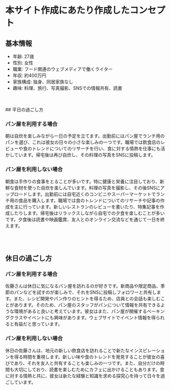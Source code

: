 # 本サイト作成にあたり作成したコンセプト

## 基本情報

- 年齢: 27歳
- 性別: 女性
- 職業: フード関連のウェブメディアで働くライター
- 年収: 約400万円
- 家族構成: 独身、同居家族なし
- 趣味: 料理、旅行、写真撮影、SNSでの情報共有、読書
<br>
<br> 
## 平日の過ごし方

### パン屋を利用する場合
朝は自炊を楽しみながら一日の予定を立てます。出勤前にはパン屋でランチ用のパンを選び、これは彼女の日々の小さな楽しみの一つです。職場では飲食店のレビューや食のトレンドについてのリサーチを行い、食に対する情熱を仕事にも活かしています。帰宅後は再び自炊し、その料理の写真をSNSに投稿します。

### パン屋を利用しない場合
朝食は手作りの食事をとることが多いです。特に健康と栄養に注目しており、新鮮な食材を使った自炊を楽しんでいます。料理の写真を撮影し、その後SNSにアップロードします。出勤前には自宅近くのコンビニやスーパーマーケットでランチ用の食品を購入します。職場では食のトレンドについてのリサーチや記事の作成を主に行っています。新しいレストランのレビューを書いたり、特集記事を作成したりします。帰宅後はリラックスしながら自宅での夕食を楽しむことが多いです。夕食後は読書や映画鑑賞、友人とのオンライン交流などを通じて一日を終えます。

<br>
<br> 

## 休日の過ごし方

### パン屋を利用する場合
佐藤さんは休日に気になるパン屋を訪れるのが好きです。新商品や限定商品、季節のパンなどを試すのが楽しみで、それをSNSに投稿しフォロワーと共有します。また、レシピ開発やパン作りのヒントを得るため、店員との会話も楽しむことがあります。そのため、パン屋のスタッフがパンについて情報を共有できるような環境があると良いと考えています。彼女はまた、パン屋が開催するベーキングクラスやイベントにも興味があります。ウェブサイトでイベント情報を得られると有益だと思っています。

### パン屋を利用しない場合
休日の佐藤さんは、地元の新しい飲食店を訪れることで新たなインスピレーションを得る時間を重視します。新しい味や食のトレンドを発見することが彼女の喜びであり、それを友人と共有することも楽しみの一つです。また、自分だけの時間も大切にしており、読書を楽しむためにカフェに出かけることもあります。食に対する情熱と共に、彼女は新たな経験と知識を求める探究心を持って日々を過ごしています。
